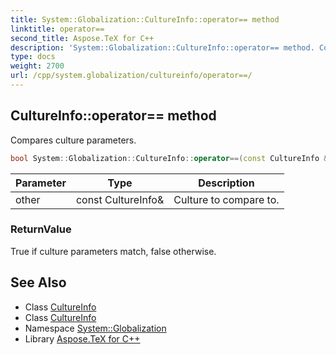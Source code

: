 ```yaml
---
title: System::Globalization::CultureInfo::operator== method
linktitle: operator==
second_title: Aspose.TeX for C++
description: 'System::Globalization::CultureInfo::operator== method. Compares culture parameters in C++.'
type: docs
weight: 2700
url: /cpp/system.globalization/cultureinfo/operator==/
---
```

## CultureInfo::operator== method


Compares culture parameters.

```cpp
bool System::Globalization::CultureInfo::operator==(const CultureInfo &other) const
```


| Parameter | Type | Description |
| --- | --- | --- |
| other | const CultureInfo\& | Culture to compare to. |

### ReturnValue

True if culture parameters match, false otherwise.

## See Also

* Class [CultureInfo](../)
* Class [CultureInfo](../)
* Namespace [System::Globalization](../../)
* Library [Aspose.TeX for C++](../../../)
